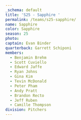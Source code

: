 ```yaml
---
_schema: default
title: 'S25 - Sapphire '
permalink: /teams/s25-sapphire/
name: Sapphire
color: Sapphire
season: 25
photo:
captain: Evan Binder
quarterback: Garrett Schiponi
members:
  - Benjamin Brehm
  - Scott Cuviello
  - Edward Jaffe
  - Ryan Johns
  - Gina Kim
  - Tevin McDonald
  - Peter Pham
  - Andy Pratt
  - Brandon Recto
  - Jeff Ruben
  - Camille Thompson
division: Pitchers
---
```

